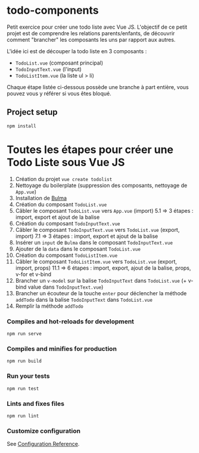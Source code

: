 # todo-components

Petit exercice pour créer une todo liste avec Vue JS.
L'objectif de ce petit projet est de comprendre les relations parents/enfants, de découvrir comment "brancher" les composants les uns par rapport aux autres.

L'idée ici est de découper la todo liste en 3 composants :

- `TodoList.vue` (composant principal)
- `TodoInputText.vue` (l'input)
- `TodoListItem.vue` (la liste ul > li)

Chaque étape listée ci-dessous possède une branche à part entière, vous pouvez vous y référer si vous êtes bloqué.

## Project setup

```
npm install
```

# Toutes les étapes pour créer une Todo Liste sous Vue JS

1. Création du projet `vue create todolist`
2. Nettoyage du boilerplate (suppression des composants, nettoyage de `App.vue`)
3. Installation de [Bulma](https://bulma.io/)
4. Création du composant `TodoList.vue`
5. Câbler le composant `TodoList.vue` vers `App.vue` (import)
   5.1 => 3 étapes : import, export et ajout de la balise
6. Création du composant `TodoInputText.vue`
7. Câbler le composant `TodoInputText.vue` vers `TodoList.vue` (export, import)
   7.1 => 3 étapes : import, export et ajout de la balise
8. Insérer un `input` de `Bulma` dans le composant `TodoInputText.vue`
9. Ajouter de la `data` dans le composant `TodoList.vue`
10. Création du composant `TodoListItem.vue`
11. Câbler le composant `TodoListItem.vue` vers `TodoList.vue` (export, import, props)
    11.1 => 6 étapes : import, export, ajout de la balise, props, v-for et v-bind
12. Brancher un `v-model` sur la balise `TodoInputText` dans `TodoList.vue` (+ v-bind value dans `TodoInputText.vue`)
13. Brancher un écouteur de la touche `enter` pour déclencher la méthode `addTodo` dans la balise `TodoInputText` dans `TodoList.vue`
14. Remplir la méthode `addTodo`

### Compiles and hot-reloads for development

```
npm run serve
```

### Compiles and minifies for production

```
npm run build
```

### Run your tests

```
npm run test
```

### Lints and fixes files

```
npm run lint
```

### Customize configuration

See [Configuration Reference](https://cli.vuejs.org/config/).
